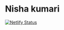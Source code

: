 # Nisha kumari
[![Netlify Status](https://api.netlify.com/api/v1/badges/95297162-bc68-4cb6-b221-a19dd45b0f7d/deploy-status)](https://app.netlify.com/sites/nisha-kumari-portfolio/deploys)